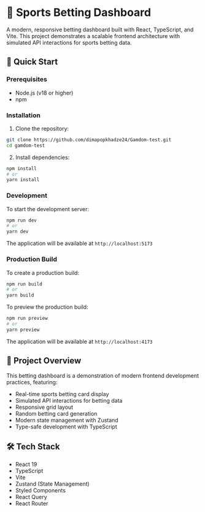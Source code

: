 # 🎲 Sports Betting Dashboard

A modern, responsive betting dashboard built with React, TypeScript, and Vite. This project demonstrates a scalable frontend architecture with simulated API interactions for sports betting data.

## 🚀 Quick Start

### Prerequisites

- Node.js (v18 or higher)
- npm

### Installation

1. Clone the repository:

```bash
git clone https://github.com/dimapopkhadze24/Gamdom-test.git
cd gamdom-test
```

2. Install dependencies:

```bash
npm install
# or
yarn install
```

### Development

To start the development server:

```bash
npm run dev
# or
yarn dev
```

The application will be available at `http://localhost:5173`

### Production Build

To create a production build:

```bash
npm run build
# or
yarn build
```

To preview the production build:

```bash
npm run preview
# or
yarn preview
```

The application will be available at `http://localhost:4173`

## 📝 Project Overview

This betting dashboard is a demonstration of modern frontend development practices, featuring:

- Real-time sports betting card display
- Simulated API interactions for betting data
- Responsive grid layout
- Random betting card generation
- Modern state management with Zustand
- Type-safe development with TypeScript

## 🛠️ Tech Stack

- React 19
- TypeScript
- Vite
- Zustand (State Management)
- Styled Components
- React Query
- React Router
